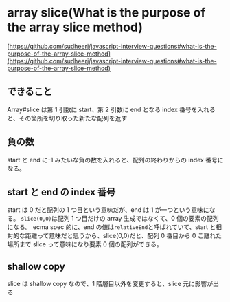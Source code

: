 # array slice(What is the purpose of the array slice method)

[https://github.com/sudheerj/javascript-interview-questions#what-is-the-purpose-of-the-array-slice-method](https://github.com/sudheerj/javascript-interview-questions#what-is-the-purpose-of-the-array-slice-method)

## できること

Array#slice は第 1 引数に start、第 2 引数に end となる index 番号を入れると、その箇所を切り取った新たな配列を返す

## 負の数

start と end に-1 みたいな負の数を入れると、配列の終わりからの index 番号になる。

## start と end の index 番号

start は 0 だと配列の 1 つ目という意味だが、end は 1 が一つという意味になる。
`slice(0,0)`は配列 1 つ目だけの array 生成ではなくて、0 個の要素の配列になる。
ecma spec 的に、end の値は`relativeEnd`と呼ばれていて、start と相対的な距離って意味だと思うから、slice(0,0)だと、配列 0 番目から 0 こ離れた場所まで slice って意味になり要素 0 個の配列ができる。

## shallow copy

slice は shallow copy なので、1 階層目以外を変更すると、slice 元に影響が出る

<Code name="array-slice-hn962" />
